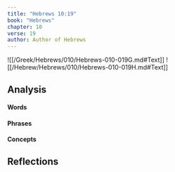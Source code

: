 ```yaml
---
title: "Hebrews 10:19"
book: "Hebrews"
chapter: 10
verse: 19
author: Author of Hebrews
---
```

![[/Greek/Hebrews/010/Hebrews-010-019G.md#Text]]
![[/Hebrew/Hebrews/010/Hebrews-010-019H.md#Text]]

## Analysis

#### Words

#### Phrases

#### Concepts

## Reflections
